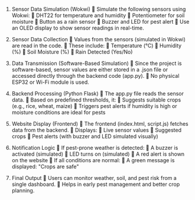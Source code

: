 1. Sensor Data Simulation (Wokwi)
   💠  Simulate the following sensors using Wokwi:
   💠 DHT22 for temperature and humidity
   💠 Potentiometer for soil moisture
   💠 Button as a rain sensor
   💠 Buzzer and LED for pest alert
   💠  Use an OLED display to show sensor readings in real-time.

2. Sensor Data Collection
   💠 Values from the sensors (simulated in Wokwi) are read in the code.
   💠 These include:
   💠 Temperature (°C)
   💠 Humidity (%)
   💠 Soil Moisture (%)
   💠 Rain Detected (Yes/No)

3. Data Transmission (Software-Based Simulation)
   💠 Since the project is software-based, sensor values are either stored in a .json file or accessed directly through the backend code (app.py).
   💠 No physical ESP32 or Wi-Fi module is used.

4. Backend Processing (Python Flask)
   💠 The app.py file reads the sensor data.
   💠 Based on predefined thresholds, it:
   💠 Suggests suitable crops (e.g., rice, wheat, maize)
   💠 Triggers pest alerts if humidity is high or moisture conditions are ideal for pests

5. Website Display (Frontend)
   💠 The frontend (index.html, script.js) fetches data from the backend.
   💠 Displays:
   💠 Live sensor values
   💠 Suggested crops
   💠 Pest alerts (with buzzer and LED simulated visually)

6. Notification Logic
   💠 If pest-prone weather is detected:
   💠 A buzzer is activated (simulated)
   💠 LED turns on (simulated)
   💠 A red alert is shown on the website
   💠 If all conditions are normal:
   💠 A green message is displayed: "Crops are safe"

7. Final Output
   💠 Users can monitor weather, soil, and pest risk from a single dashboard.
   💠 Helps in early pest management and better crop planning.
